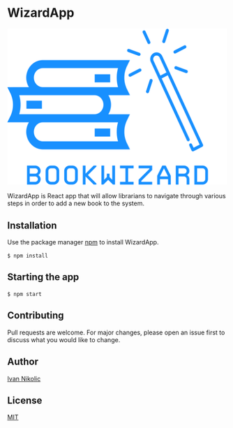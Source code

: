 # WizardApp
![No more Tabs](/src/assets/logo.svg)

WizardApp is React app that will allow librarians to navigate through various steps in order to add a new book to the system.

## Installation

Use the package manager [npm](https://www.npmjs.com/) to install WizardApp.

```
$ npm install
```

## Starting the app

```
$ npm start
```

## Contributing
Pull requests are welcome. For major changes, please open an issue first to discuss what you would like to change.

## Author
[Ivan Nikolic](http://www.ivan-nikolic.com)

## License
[MIT](https://choosealicense.com/licenses/mit/)
